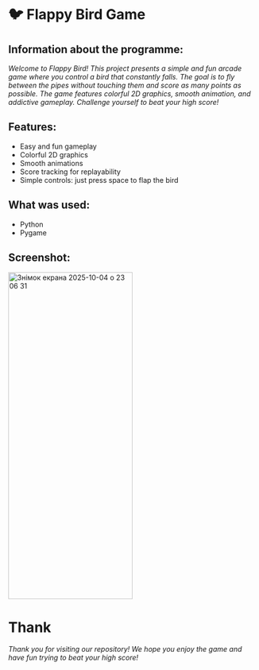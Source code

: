 # 🐦 Flappy Bird Game
## Information about the programme:
_Welcome to Flappy Bird! This project presents a simple and fun arcade game where you control a bird that constantly falls. 
The goal is to fly between the pipes without touching them and score as many points as possible. 
The game features colorful 2D graphics, smooth animation, and addictive gameplay. Challenge yourself to beat your high score!_

## Features:
* Easy and fun gameplay
* Colorful 2D graphics
* Smooth animations
* Score tracking for replayability
* Simple controls: just press space to flap the bird

## What was used:
* Python
* Pygame

## Screenshot:
<img width="250" height="658" alt="Знімок екрана 2025-10-04 о 23 06 31" src="https://github.com/user-attachments/assets/c308d126-3a8d-4490-b828-c99796847360" />

# Thank
_Thank you for visiting our repository! We hope you enjoy the game and have fun trying to beat your high score!_
